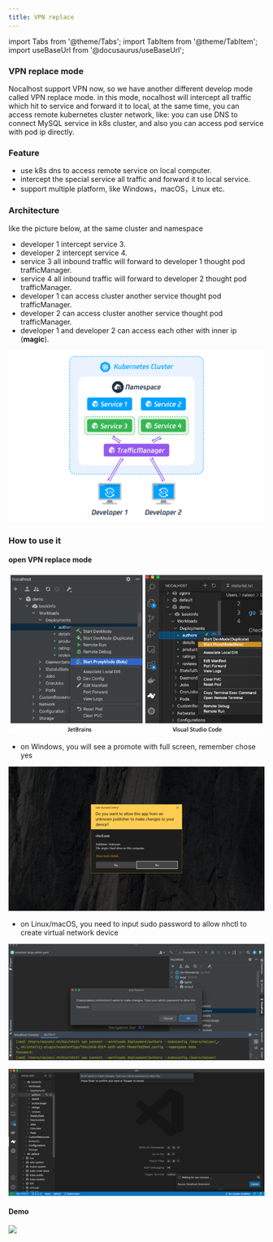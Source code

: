 ```yaml
---
title: VPN replace
---
```


import Tabs from '@theme/Tabs'; import TabItem from '@theme/TabItem'; import useBaseUrl from '@docusaurus/useBaseUrl';

### VPN replace mode

Nocalhost support VPN now, so we have another different develop mode called VPN replace mode. in this mode, nocalhost
will intercept all traffic which hit to service and forward it to local, at the same time, you can access remote
kubernetes cluster network, like: you can use DNS to connect MySQL service in k8s cluster, and also you can access pod
service with pod ip directly.

### Feature

- use k8s dns to access remote service on local computer.
- intercept the special service all traffic and forward it to local service.
- support multiple platform, like Windows，macOS，Linux etc.

### Architecture

like the picture below, at the same cluster and namespace

- developer 1 intercept service 3.
- developer 2 intercept service 4.
- service 3 all inbound traffic will forward to developer 1 thought pod trafficManager.
- service 4 all inbound traffic will forward to developer 2 thought pod trafficManager.
- developer 1 can access cluster another service thought pod trafficManager.
- developer 2 can access cluster another service thought pod trafficManager.
- developer 1 and developer 2 can access each other with inner ip (**magic**).

![architecture](/img/vpn/vpn-replace-traffic-manager.png)

### How to use it

#### open VPN replace mode

![vscode](/img/vpn/vpn-replace-start-all.png)

- on Windows, you will see a promote with full screen, remember chose yes

![vscode](/img/vpn/vpn-replace-sudo-password-windows.png)

- on Linux/macOS, you need to input sudo password to allow nhctl to create virtual network device

![vscode](/img/vpn/vpn-replace-sudo-password-jetbrains.png)

![jetbrains](/img/vpn/vpn-replace-sudo-password.png)

#### Demo

![](/img/vpn/vpn-replace-demo.gif)












